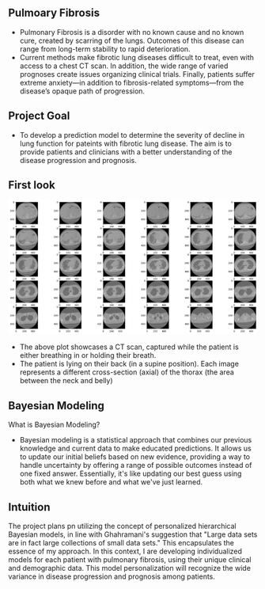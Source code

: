 ## Pulmoary Fibrosis
- Pulmonary Fibrosis is a disorder with no known cause and no known cure, created by scarring of the lungs. Outcomes of this disease can range from long-term stability to rapid deterioration.
- Current methods make fibrotic lung diseases difficult to treat, even with access to a chest CT scan. In addition, the wide range of varied prognoses create issues organizing clinical trials. Finally, patients suffer extreme anxiety—in addition to fibrosis-related symptoms—from the disease’s opaque path of progression. 

## Project Goal
- To develop a prediction model to determine the severity of decline in lung function for pateints with fibrotic lung disease. The aim is to provide patients and clinicians with a better understanding of the disease progression and prognosis.

## First look
![CT Scan](https://github.com/parthshah231/pulmonary_fibrosis/blob/master/README/ct_scan.png)

- The above plot showcases a CT scan, captured while the patient is either breathing in or holding their breath.
- The patient is lying on their back (in a supine position). Each image represents a different cross-section (axial) of the thorax (the area between the neck and belly)

## Bayesian Modeling
What is Bayesian Modeling?
- Bayesian modeling is a statistical approach that combines our previous knowledge and current data to make educated predictions. It allows us to update our initial beliefs based on new evidence, providing a way to handle uncertainty by offering a range of possible outcomes instead of one fixed answer. Essentially, it's like updating our best guess using both what we knew before and what we've just learned.

## Intuition
The project plans pn utilizing the concept of personalized hierarchical Bayesian models, in line with Ghahramani's suggestion that "Large data sets are in fact large collections of small data sets." This encapsulates the essence of my approach.
In this context, I are developing individualized models for each patient with pulmonary fibrosis, using their unique clinical and demographic data. This model personalization will recognize the wide variance in disease progression and prognosis among patients.